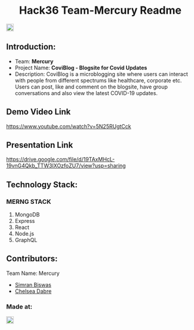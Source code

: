 <h1 align="center">Hack36 Team-Mercury Readme</h1>
<p align="center">
</p>

<a href="https://hack36.com"> <img src="http://bit.ly/BuiltAtHack36" height=20px> </a>


## Introduction:
* Team: **Mercury**
* Project Name: **CoviBlog - Blogsite for Covid Updates**
* Description: CoviBlog is a microblogging site where users can interact with people from different spectrums like healthcare, corporate etc. 
		     Users can post, like and comment on the blogsite, have group conversations and also view the latest COVID-19 updates.

  
## Demo Video Link
<a href='https://www.youtube.com/watch?v=5N25RUgtCck'>https://www.youtube.com/watch?v=5N25RUgtCck</a>
	
## Presentation Link
<a href='https://drive.google.com/file/d/19TAxMHcL-19vnG4Qkb_TTW3IXOzfoZU7/view?usp=sharing'>https://drive.google.com/file/d/19TAxMHcL-19vnG4Qkb_TTW3IXOzfoZU7/view?usp=sharing</a>

## Technology Stack:
### MERNG STACK
  1) MongoDB
  2) Express
  3) React
  4) Node.js
  5) GraphQL
  

## Contributors:

Team Name: Mercury

* [Simran Biswas](https://github.com/simranbiswas) 
* [Chelsea Dabre](https://github.com/Chelsea0608)


### Made at:
<a href="https://hack36.com"> <img src="http://bit.ly/BuiltAtHack36" height=20px> </a>
